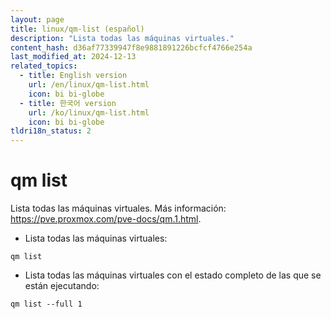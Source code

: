 ```yaml
---
layout: page
title: linux/qm-list (español)
description: "Lista todas las máquinas virtuales."
content_hash: d36af77339947f8e9881891226bcfcf4766e254a
last_modified_at: 2024-12-13
related_topics:
  - title: English version
    url: /en/linux/qm-list.html
    icon: bi bi-globe
  - title: 한국어 version
    url: /ko/linux/qm-list.html
    icon: bi bi-globe
tldri18n_status: 2
---
```

# qm list

Lista todas las máquinas virtuales.
Más información: <https://pve.proxmox.com/pve-docs/qm.1.html>.

- Lista todas las máquinas virtuales:

`qm list`

- Lista todas las máquinas virtuales con el estado completo de las que se están ejecutando:

`qm list --full 1`

